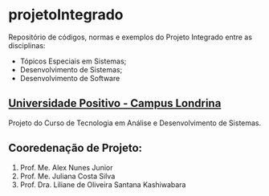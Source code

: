 # projetoIntegrado

Repositório de códigos, normas e exemplos do Projeto Integrado entre as disciplinas:

 - Tópicos Especiais em Sistemas;
 - Desenvolvimento de Sistemas;
 - Desenvolvimento de Software

## [Universidade Positivo - Campus Londrina](https://www.up.edu.br/faculdade-positivo-londrina/?utm_campaign=&utm_content=&utm_medium=&utm_source=(direct)&utm_term=&gclid=)

Projeto do Curso de Tecnologia em Análise e Desenvolvimento de Sistemas.

## Cooredenação de Projeto: 
 1. Prof. Me. Alex Nunes Junior
 2. Prof. Me. Juliana Costa Silva
 3. Prof. Dra. Liliane de Oliveira Santana Kashiwabara
